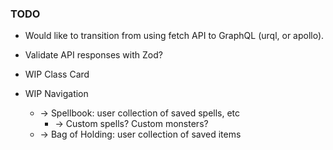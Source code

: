 ### TODO
* Would like to transition from using fetch API to GraphQL (urql, or apollo).
* Validate API responses with Zod?

* WIP Class Card
* WIP Navigation
  * -> Spellbook: user collection of saved spells, etc
    * -> Custom spells? Custom monsters?
  * -> Bag of Holding: user collection of saved items

